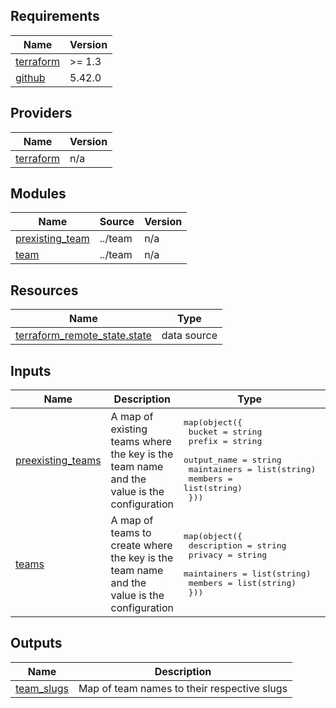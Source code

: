 ## Requirements

| Name | Version |
|------|---------|
| <a name="requirement_terraform"></a> [terraform](#requirement\_terraform) | >= 1.3 |
| <a name="requirement_github"></a> [github](#requirement\_github) | 5.42.0 |

## Providers

| Name | Version |
|------|---------|
| <a name="provider_terraform"></a> [terraform](#provider\_terraform) | n/a |

## Modules

| Name | Source | Version |
|------|--------|---------|
| <a name="module_prexisting_team"></a> [prexisting\_team](#module\_prexisting\_team) | ../team | n/a |
| <a name="module_team"></a> [team](#module\_team) | ../team | n/a |

## Resources

| Name | Type |
|------|------|
| [terraform_remote_state.state](https://registry.terraform.io/providers/hashicorp/terraform/latest/docs/data-sources/remote_state) | data source |

## Inputs

| Name | Description | Type | Default | Required |
|------|-------------|------|---------|:--------:|
| <a name="input_preexisting_teams"></a> [preexisting\_teams](#input\_preexisting\_teams) | A map of existing teams where the key is the team name and the value is the configuration | <pre>map(object({<br>    bucket      = string<br>    prefix      = string<br>    output_name = string<br>    maintainers = list(string)<br>    members     = list(string)<br>  }))</pre> | `{}` | no |
| <a name="input_teams"></a> [teams](#input\_teams) | A map of teams to create where the key is the team name and the value is the configuration | <pre>map(object({<br>    description = string<br>    privacy     = string<br>    maintainers = list(string)<br>    members     = list(string)<br>  }))</pre> | n/a | yes |

## Outputs

| Name | Description |
|------|-------------|
| <a name="output_team_slugs"></a> [team\_slugs](#output\_team\_slugs) | Map of team names to their respective slugs |
